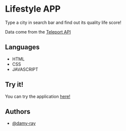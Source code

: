 
# Lifestyle APP



Type a city in search bar and find out its quality life score!

Data come from the [Teleport API](https://developers.teleport.org/api/)

## Languages

- HTML
- CSS
- JAVASCRIPT

## Try it!

You can try the application [here!](https://app.netlify.com/sites/lifestyle-app-damy-ray)
## Authors

- [@damy-ray](https://github.com/damy-ray)


